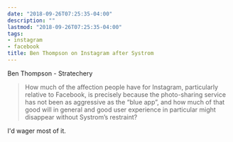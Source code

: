 ```yaml
---
date: "2018-09-26T07:25:35-04:00"
description: ""
lastmod: "2018-09-26T07:25:35-04:00"
tags:
- instagram
- facebook
title: Ben Thompson on Instagram after Systrom
---
```


Ben Thompson - Stratechery

> How much of the affection people have for Instagram, particularly relative to Facebook, is precisely because the photo-sharing service has not been as aggressive as the “blue app”, and how much of that good will in general and good user experience in particular might disappear without Systrom’s restraint?

I'd wager most of it.